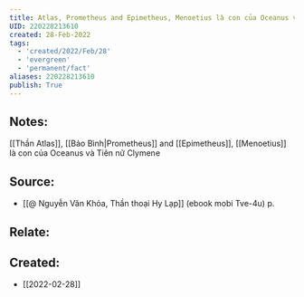 ```yaml
---
title: Atlas, Prometheus and Epimetheus, Menoetius là con của Oceanus và Tiên nữ Clymene
UID: 220228213610
created: 28-Feb-2022
tags:
  - 'created/2022/Feb/28'
  - 'evergreen'
  - 'permanent/fact'
aliases: 220228213610
publish: True
---
```

## Notes:
[[Thần Atlas]], [[Bảo Bình|Prometheus]] and [[Epimetheus]], [[Menoetius]] là con của Oceanus và Tiên nữ Clymene

## Source:
- [[@ Nguyễn Văn Khỏa, Thần thoại Hy Lạp]] (ebook mobi Tve-4u) p.

## Relate:
## Created:
- [[2022-02-28]]
